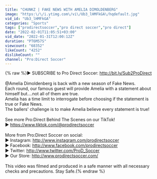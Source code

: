 ```yaml
---
title: "CHUNKZ | FAKE NEWS WITH AMELIA DIMOLDENBERG"
image: "https:\/\/i.ytimg.com\/vi\/Ub3_lHMFkGA\/hqdefault.jpg"
vid_id: "Ub3_lHMFkGA"
categories: "Sports"
tags: ["prodirectsoccer","pro direct soccer","pro direct"]
date: "2022-02-01T11:05:51+03:00"
vid_date: "2022-01-31T12:00:12Z"
duration: "PT6M57S"
viewcount: "68352"
likeCount: "4252"
dislikeCount: ""
channel: "Pro:Direct Soccer"
---
```

{% raw %}► SUBSCRIBE to Pro Direct Soccer: <a rel="nofollow" target="blank" href="http://bit.ly/Sub2ProDirect">http://bit.ly/Sub2ProDirect</a><br /><br />@Amelia Dimoldenberg is back with a new season of Fake News.<br /> Each round, our famous guest will provide Amelia with a statement about himself but….not all of them are true.<br /> Amelia has a time limit to interrogate before choosing if the statement is true or Fake News.<br /> The ballers' challenge is to make Amelia believe every statement is true!<br /><br />See more Pro:Direct Behind The Scenes on our TikTok!<br />► <a rel="nofollow" target="blank" href="https://www.tiktok.com/@prodirectsoccer">https://www.tiktok.com/@prodirectsoccer</a><br /><br />More from Pro:Direct Soccer on social:<br />► Instagram: <a rel="nofollow" target="blank" href="http://www.instagram.com/prodirectsoccer">http://www.instagram.com/prodirectsoccer</a><br />► Facebook: <a rel="nofollow" target="blank" href="http://www.facebook.com/prodirectsoccer">http://www.facebook.com/prodirectsoccer</a><br />► Twitter: <a rel="nofollow" target="blank" href="http://www.twitter.com/ProD_Soccer">http://www.twitter.com/ProD_Soccer</a><br />► Our Store: <a rel="nofollow" target="blank" href="http://www.prodirectsoccer.com/">http://www.prodirectsoccer.com/</a><br /><br />This video was filmed and produced in a safe manner with all necessary checks and precautions. Stay Safe.{% endraw %}
